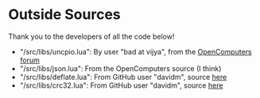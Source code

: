 # Outside Sources
Thank you to the developers of all the code below!
- "/src/libs/uncpio.lua": By user "bad at vijya", from the [OpenComputers forum](https://oc.cil.li/topic/1898-uncpio-a-simple-cpio-extraction-utility/?tab=comments#comment-8892)
- "/src/libs/json.lua": From the OpenComputers source (I think)
- "/src/libs/deflate.lua": From GitHub user "davidm", source [here](https://github.com/davidm/lua-compress-deflatelua/blob/master/lmod/compress/deflatelua.lua)
- "/src/libs/crc32.lua": From GitHub user "davidm", source [here](https://github.com/davidm/lua-digest-crc32lua/blob/master/lmod/digest/crc32lua.lua)
